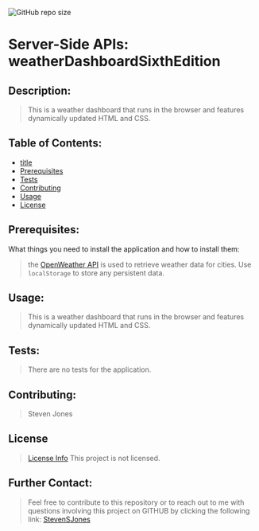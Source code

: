 ![GitHub repo size](https://img.shields.io/github/repo-size/stevensjones/weatherDashboardSixthEdition)

# Server-Side APIs: weatherDashboardSixthEdition

## Description: 
>This is a weather dashboard that runs in the browser and features dynamically updated HTML and CSS.

## Table of Contents:
- [title](#title)
- [Prerequisites](#Prerequisites)
- [Tests](#Tests)
- [Contributing](#Contributing)
- [Usage](#Usage) 
- [License](#License)

## Prerequisites:
What things you need to install the application and how to install them: 
> the [OpenWeather API](https://openweathermap.org/api) is used to retrieve weather data for cities. Use `localStorage` to store any persistent data. 

## Usage:
> This is a weather dashboard that runs in the browser and features dynamically updated HTML and CSS.
    
## Tests:
> There are no tests for the application.
    
## Contributing:
> Steven Jones

## License
> [License Info](https://opensource.org/licenses/lot )
This project is not licensed. 

## Further Contact:
> Feel free to contribute to this repository or to reach out to me with questions involving this project on GITHUB by clicking the following link: [StevenSJones](https://github.com/stevensjones)

